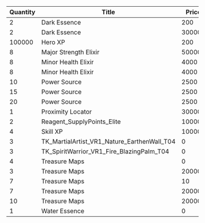 | Quantity | Title | Price | Currency |  Dev Name |
| -------- | ----- | ----- | -------- |  -------- |
| 2 | Dark Essence | 200 | Gems | Marketplace.L12.Page03.Reagent.26 |
| 2 | Dark Essence | 300000 | Gold | Marketplace.L17.Page03.Shard.24 |
| 100000 | Hero XP | 200 | Gold | Marketplace.L02.Page03.XP.03 |
| 8 | Major Strength Elixir | 50000 | Gold | Marketplace.L09.Page03.MajorElixir.12 |
| 8 | Minor Health Elixir | 4000 | Gold | Marketplace.L04.Page03.MinorElixir.10 |
| 8 | Minor Health Elixir | 4000 | Gold | Marketplace.L14.Page03.ElixirAll.12 |
| 10 | Power Source | 2500 | Gold | Marketplace.L05.Page03.PowerSource.03 |
| 15 | Power Source | 2500 | Gold | Marketplace.L10.Page03.PowerSource.06 |
| 20 | Power Source | 2500 | Gold | Marketplace.L15.Page03.PowerSource.09 |
| 1 | Proximity Locator | 300000 | Gold | Marketplace.L18.Page03.Hero.09 |
| 2 | Reagent_SupplyPoints_Elite | 100000 | Gold | Marketplace.L06.Page03.Token.21 |
| 4 | Skill XP | 10000 | Gold | Marketplace.L13.Page03.MapsMisc.32 |
| 3 | TK_MartialArtist_VR1_Nature_EarthenWall_T04 | 0 | Gold | Marketplace.L20.Page03.Free.122 |
| 3 | TK_SpiritWarrior_VR1_Fire_BlazingPalm_T04 | 0 | Gold | Marketplace.L01.Page3.VIP5.FreeBonus.83 |
| 4 | Treasure Maps | 0 | Gold | Marketplace.L01.Page03.Free.21 |
| 3 | Treasure Maps | 20000 | Gold | Marketplace.L03.Page03.MapFragments.03 |
| 7 | Treasure Maps | 10 | Gems | Marketplace.L07.Page03.MapFragments.09 |
| 7 | Treasure Maps | 20000 | Gold | Marketplace.L11.Page03.TreasureMap.03 |
| 10 | Treasure Maps | 20000 | Gold | Marketplace.L16.Page03.TreasureMap.06 |
| 1 | Water Essence | 0 | Gold | Marketplace.L08.Page03.Free.53 |
